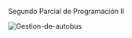 Segundo Parcial de Programación II

![Gestion-de-autobus](https://github.com/EimiRosalia14/Sistema-control-autobuses_SegundoParcial-P2/assets/102777219/331875eb-17be-47ca-af96-7ba786522507)
